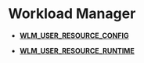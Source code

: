 # Workload Manager<a name="ZH-CN_TOPIC_0289899931"></a>

-   **[WLM\_USER\_RESOURCE\_CONFIG](WLM_USER_RESOURCE_CONFIG.md)**  

-   **[WLM\_USER\_RESOURCE\_RUNTIME](WLM_USER_RESOURCE_RUNTIME.md)**  


